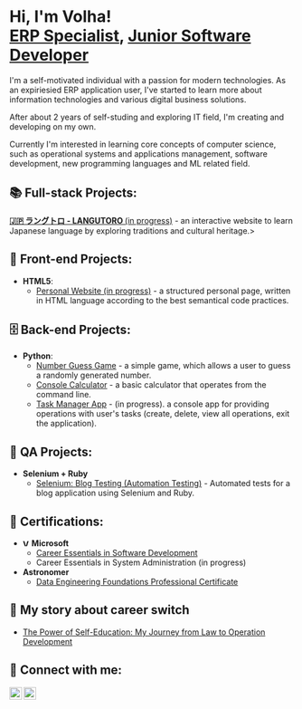 <h1>Hi, I'm Volha! <br/><a href="https://www.linkedin.com/in/volha-sakalouskaya/">ERP Specialist</a>, <a href="https://github.com/devolha">Junior Software Developer</a></h1>

<p>I'm a self-motivated individual with a passion for modern technologies. As an expiriesied ERP application user, I've started to learn more about information technologies and various digital business solutions.
<p>After about 2 years of self-studing and exploring IT field, I'm creating and developing on my own.</p>
<p>Currently I'm interested in learning core concepts of computer science, such as operational systems and applications management, software development, new programming languages and ML related field.</p>

<h2>📚 Full-stack Projects:</h2>

<b> [🇯🇵  ラングトロ - LANGUTORO </b> (in progress)](https://github.com/devolha/langutoro) - an interactive website to learn Japanese language by exploring traditions and cultural heritage.>

<h2>🎨 Front-end Projects:</h2>

-   <b>HTML5</b>:
    -   [Personal Website (in progress)](https://github.com/devolha/personal-site) - a structured personal page, written in HTML language according to the best semantical code practices.

<h2>🗄️ Back-end Projects:</h2>

-   <b>Python</b>:
    -   [Number Guess Game](https://github.com/devolha/guess-game) - a simple game, which allows a user to guess a randomly generated number.
    -   [Console Calculator](https://github.com/devolha/console_calculator) - a basic calculator that operates from the command line.
    -   [Task Manager App](https://github.com/devolha/task_management) - (in progress). a console app for providing operations with user's tasks (create, delete, view all operations, exit the application).

<h2>🧪 QA Projects:</h2>

-   <b>Selenium + Ruby</b>
    -   [Selenium: Blog Testing (Automation Testing)](https://github.com/devolha/selenium_blog_test) - Automated tests for a blog application using Selenium and Ruby.

<h2>📄 Certifications:</h2>

-   <b><img alt="VolhaSakalouskaya | Microsoft" width="12px" src="https://cdn.jsdelivr.net/npm/simple-icons@3.13.0/icons/microsoft.svg" />  Microsoft</b>
    -   [Career Essentials in Software Development](https://www.linkedin.com/learning/certificates/dfea717dbd57c75751e2c7981bc15d870c9679d717c9ddc14bfe3ee6abe9090c)
    -   Career Essentials in System Administration (in progress)
-   <b>Astronomer</b>
    - [Data Engineering Foundations Professional Certificate](https://www.linkedin.com/learning/certificates/5b2abc69af91ae4cd2c8308b5f5f850326fb1aa7671a06d79ac0111de3cec28a)

<h2>📇 My story about career switch</h2>

-   [The Power of Self-Education: My Journey from Law to Operation Development](https://www.linkedin.com/pulse/power-self-education-my-journey-from-law-operation-volha-sakalouskaya-c8gwc/?trackingId=15%2Bp7%2F%2FYSTmPm3iq%2F71wkA%3D%3D)


<h2> 🤳 Connect with me:</h2>

[<img align="left" alt="VolhaSakalouskaya | LinkedIn" width="22px" src="https://cdn.jsdelivr.net/npm/simple-icons@v3/icons/linkedin.svg" />][linkedin]
[<img align="left" alt="VolhaSakalouskaya | LinkedIn" width="22px" src="https://cdn.jsdelivr.net/npm/simple-icons@3.13.0/icons/gmail.svg" />][Gmail]

[linkedin]: https://linkedin.com/in/volha-sakalouskaya/
[Gmail]: https://workspace.google.com/intl/gmail/sokolowskaoa@gmail.com
